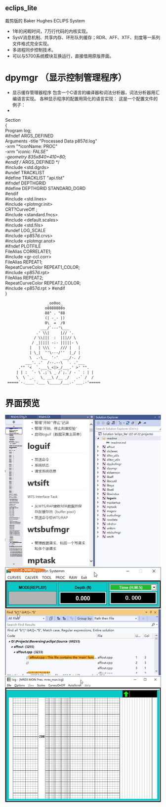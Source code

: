 ## eclips_lite
裁剪版的 Baker Hughes ECLIPS System

- 1年的闲暇时间，7万行代码的内核实现。
- SysV消息机制、共享内存、环形队列缓存；RDR、AFF、XTF、刻度等一系列文件格式完全实现。
- 多进程同步控制技术。
- 可以与5700系统模块互换运行，直接借用原版界面。

# dpymgr （显示控制管理程序）
- 显示缓存管理器程序
包含一个C语言的编译器和词法分析器，词法分析器用汇编语言实现。 
各种显示程序的配置用简化的语言实现： 
这是一个配置文件的例子： 
- 
Section  
{   
  Program   log;   
#ifndef ARGS_DEFINED  
  Arguments  -title "Processed Data  p857d.log"  
             -xrm "*iconName: PROC"  
             -xrm "*iconic: FALSE"  
             -geometry 835x840+410+80;    
#endif /* ARGS_DEFINED */  
#include             <std.dgrds>   
#undef               TRACKLIST     
#define              TRACKLIST   "api.tlst"  
#ifndef              DEPTHGRID   
#define              DEPTHGRID   STANDARD_DGRD   
#endif   
#include             <std.lines>  
#include             <plotmgr.init>  
  CRT?CurveOff     ;  
#include             <standard.fncs>  
#include             <default.scales>  
#include             <std.fils>  
#undef               LOG_SCALE   
#include             <p857d.crvs>  
#include             <plotmgr.anot>    
#ifndef              PLOTFILE   
  FileAlias          CORRELATE1;   
#include             <gr-ccl.corr>  
FileAlias            REPEAT1;   
RepeatCurveColor     REPEAT1_COLOR;   
#include             <p857d.rpt>  
FileAlias            REPEAT2;   
RepeatCurveColor     REPEAT2_COLOR;   
#include             <p857d.rpt  >
#endif   
}    

                       _oo0oo_
                      o8888888o
                      88" . "88
                      (| -_- |)
                      0\  =  /0
                    ___/`---'\___
                  .' \\|     |// '.
                 / \\|||  :  |||// \
                / _||||| -:- |||||- \
               |   | \\\  -  /// |   |
               | \_|  ''\---/''  |_/ |
               \  .-\__  '-'  ___/-. /
             ___'. .'  /--.--\  `. .'___
          ."" '<  `.___\_<|>_/___.' >' "".
         | | :  `- \`.;`\ _ /`;.`/ - ` : | |
         \  \ `_.   \_ __\ /__ _/   .-` /  /
     =====`-.____`.___ \_____/___.-`___.-'=====

# 界面预览
 
![avatar](https://github.com/datahackor/eclips_lite/blob/main/pics/2022-04-28%2015_09_27-eclips_lite%20-%20Microsoft%20Visual%20Studio.png)
![avatar](https://github.com/datahackor/eclips_lite/blob/main/pics/2022-04-28%2015_14_14-NMR%20Data%20Acqusition%20Systemm.png)
![avatar](https://github.com/datahackor/eclips_lite/blob/main/pics/2022-04-28%2015_21_03-eclips_lite%20(Running)%20-%20Microsoft%20Visual%20Studio.png)
![avatar](https://github.com/datahackor/eclips_lite/blob/main/pics/2022-04-28%2015_14_47-log%20-%20%5BMREX%20MON%20Pres.%20mrex_mon.log%5D.png)
